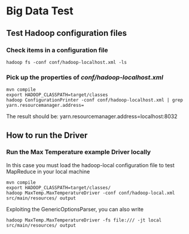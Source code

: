 # Big Data Test

## Test Hadoop configuration files

### Check items in a configuration file

```
hadoop fs -conf conf/hadoop-localhost.xml -ls
```

### Pick up the properties of *conf/hadoop-localhost.xml*

```
mvn compile
export HADOOP_CLASSPATH=target/classes
hadoop ConfigurationPrinter -conf conf/hadoop-localhost.xml | grep yarn.resourcemanager.address=
```

The result should be: yarn.resourcemanager.address=localhost:8032

## How to run the Driver

### Run the Max Temperature example Driver locally
In this case you must load the hadoop-local configuration file to test MapReduce in your local machine

```
mvn compile
export HADOOP_CLASSPATH=target/classes/
hadoop MaxTemp.MaxTemperatureDriver -conf conf/hadoop-local.xml src/main/resources/ output
```

Exploiting the GenericOptionsParser, you can also write

```
hadoop MaxTemp.MaxTemperatureDriver -fs file:/// -jt local src/main/resources/ output
```


